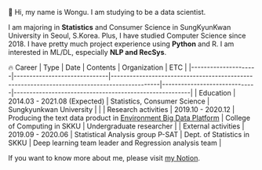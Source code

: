 :wave: Hi, my name is Wongu. I am studying to be a data scientist. 
  
I am majoring in **Statistics** and Consumer Science in SungKyunKwan University in Seoul, S.Korea. Plus, I have studied Computer Science since 2018. I have pretty much project experience using **Python** and R. I am interested in ML/DL, especially **NLP and RecSys**. <!--Nowdays, I am studying text2image model by myself. -->

:fire: Career
| Type                | Date                         | Contents                                                                                    | Organization                 | ETC                                                    |
|---------------------|------------------------------|---------------------------------------------------------------------------------------------|------------------------------|--------------------------------------------------------|
| Education           | 2014.03 - 2021.08 (Expected) | Statistics, Consumer Science                                                                | Sungkyunkwan University      |                                                        |
| Research activities | 2019.10 - 2020.12            | Producing the text data product in [Environment Big Data Platform](https://www.bigdata-environment.kr/user/main.do) | College of Computing in SKKU | Undergraduate researcher                               |
| External activities | 2019.09 - 2020.06            | Statistical Analysis group P-SAT                                                            | Dept. of Statistics in SKKU    | Deep learning team leader and Regression analysis team |

If you want to know more about me, please visit [my Notion](https://bit.ly/3bI1w6y).

<!--
**circle-sphere/circle-sphere** is a ✨ _special_ ✨ repository because its `README.md` (this file) appears on your GitHub profile.

Here are some ideas to get you started:

- 🔭 I’m currently working on ...
- 🌱 I’m currently learning ...
- 👯 I’m looking to collaborate on ...
- 🤔 I’m looking for help with ...
- 💬 Ask me about ...
- 📫 How to reach me: ...
- 😄 Pronouns: ...
- ⚡ Fun fact: ...
-->
